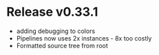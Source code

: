 # Release v0.33.1

- adding debugging to colors
- Pipelines now uses 2x instances - 8x too costly
- Formatted source tree from root
